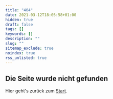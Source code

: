 ```yaml
---
title: "404"
date: 2021-03-12T18:05:58+01:00
hidden: true
draft: false
tags: []
keywords: []
description: ""
slug: ""
sitemap_exclude: true
noindex: true
rss_unlisted: true
---
```


## Die Seite wurde nicht gefunden

Hier geht's zurück zum [Start](/).
